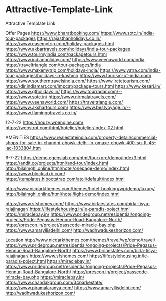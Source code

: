 # Attractive-Template-Link
Attractive Template Link

Offer Pages
https://www.bharatbooking.com/
https://www.sotc.in/india-tour-packages
https://rajasthanholidays.co.in/
https://www.easemytrip.com/holiday-packages.html
https://www.akbartravels.com/holidays/india-tour-packages
https://www.tourmyindia.com/packagetours.html
https://www.indianholiday.com/
https://www.veenaworld.com/india
https://traveltriangle.com/tour-packages/india
https://www.makemytrip.com/holidays-india/
https://www.yatra.com/india-tour-packages/holidays-in-kashmir
https://www.tourism-of-india.com/
https://www.southerntravelsindia.com/
https://www.irctctourism.com/
https://dir.indiamart.com/impcat/package-tours.html
https://www.kesari.in/
https://www.gtholidays.in/
https://www.tourradar.com/--
https://www.sotc.in/
https://www.nirmalatravels.com/
https://www.veenaworld.com/
https://traveltriangle.com/
https://www.akshartours.com/
https://www.bestvoyage.in/--
https://www.flamingotravels.co.in/

12-7-22
https://houzy.wpengine.com/
https://webstrot.com/html/hotelier/hotelier/index-02.html

AMENITIES
https://www.realestateindia.com/property-detail/commercial-shops-for-sale-in-chandni-chowk-delhi-in-omaxe-chowk-400-sq-ft-45-lac-1033804.htm


6-7-22
https://demo.egenslab.com/html/tourxpro/demo/index3.html
https://andit.co/projects/html/and-tour/index.html
http://bilalmghl.online/html/hotel/onepage-demo/index.html
https://www.blocksdxb.com/
https://templates.hibootstrap.com/atoli/default/index.html

http://www.nicdarkthemes.com/themes/hotel-booking/wp/demo/luxury/
http://bilalmghl.online/html/hotel/light-demo/index.html



https://www.sfshomes.com/
https://www.birlaestates.com/birla-tisya-rajajinagar/
https://lifestylehousing.in/le-paradis-poject.html
https://miraclebay.in/
https://www.pridegroup.net/residential/ongoing-projects/Pride-Pegasus-Hennur-Road-Bangalore-North/
https://prescon.in/project/passcode-miracle-bay.php
https://www.amaryllisdelhi.com/
http://wadhwadukeshorizon.com/


Location
http://www.nicdarkthemes.com/themes/travel/wp/demo/travel/
https://www.pridegroup.net/residential/ongoing-projects/Pride-Pegasus-Hennur-Road-Bangalore-North/
https://www.birlaestates.com/birla-tisya-rajajinagar/
https://www.sfshomes.com/
https://lifestylehousing.in/le-paradis-poject.html
https://miraclebay.in/
https://www.pridegroup.net/residential/ongoing-projects/Pride-Pegasus-Hennur-Road-Bangalore-North/
https://prescon.in/project/passcode-miracle-bay.php
https://miraclebay.in/
https://www.chandakgroup.com/34parkestate/
https://www.piramalaranya.com/
https://www.amaryllisdelhi.com/
http://wadhwadukeshorizon.com/
